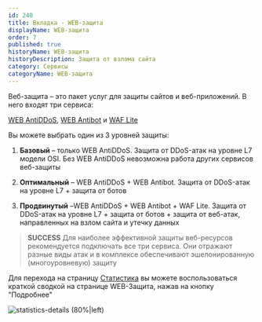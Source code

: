```yaml
---
id: 240
title: Вкладка - WEB-защита
displayName: WEB-защита
order: 7
published: true
historyName: WEB-защита
historyDescription: Защита от взлома сайта
category: Сервисы
categoryName: WEB-защита
---
```


Веб-защита – это пакет услуг для защиты сайтов и веб-приложений. В него входят три сервиса:  

[WEB AntiDDoS]([217]), [WEB Antibot]([216]) и [WAF Lite]([234])  

Вы можете выбрать один из 3 уровней защиты:  
 1. **Базовый** – только WEB AntiDDoS. Защита от DDoS-атак на уровне L7 модели OSI. Без WEB AntiDDoS невозможна работа других сервисов веб-защиты  

 2. **Оптимальный** – WEB AntiDDoS + WEB Antibot. Защита от DDoS-атак на уровне L7 + защита от ботов  

 3. **Продвинутый** –WEB AntiDDoS + WEB Antibot + WAF Lite. Защита от DDoS-атак на уровне L7 + защита от ботов + защита от веб-атак, направленных на взлом сайта и утечку данных  


> **SUCCESS**
> Для наиболее эффективной защиты веб-ресурсов рекомендуется подключать все три сервиса. Они отражают разные виды атак и в комплексе обеспечивают эшелонированную (многоуровневую) защиту

Для перехода на страницу [Статистика]([235]) вы можете воспользоваться краткой сводкой на странице WEB-Защита, нажав на кнопку "Подробнее"

![statistics-details (80%|left)](https://img.solarspace.pro/docs/statistics-on-web-protection.jpg "Подробнее")